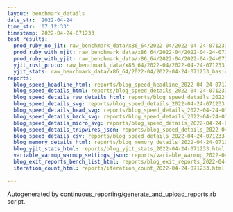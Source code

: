```yaml
---
layout: benchmark_details
date_str: '2022-04-24'
time_str: '07:12:33'
timestamp: 2022-04-24-071233
test_results:
  prod_ruby_no_jit: raw_benchmark_data/x86_64/2022-04/2022-04-24-071233_basic_benchmark_prod_ruby_no_jit.json
  prod_ruby_with_mjit: raw_benchmark_data/x86_64/2022-04/2022-04-24-071233_basic_benchmark_prod_ruby_with_mjit.json
  prod_ruby_with_yjit: raw_benchmark_data/x86_64/2022-04/2022-04-24-071233_basic_benchmark_prod_ruby_with_yjit.json
  yjit_rust_proto: raw_benchmark_data/x86_64/2022-04/2022-04-24-071233_basic_benchmark_yjit_rust_proto.json
  yjit_stats: raw_benchmark_data/x86_64/2022-04/2022-04-24-071233_basic_benchmark_yjit_stats.json
reports:
  blog_speed_headline_html: reports/blog_speed_headline_2022-04-24-071233.html
  blog_speed_details_html: reports/blog_speed_details_2022-04-24-071233.html
  blog_speed_details_raw_details_html: reports/blog_speed_details_2022-04-24-071233.raw_details.html
  blog_speed_details_svg: reports/blog_speed_details_2022-04-24-071233.svg
  blog_speed_details_head_svg: reports/blog_speed_details_2022-04-24-071233.head.svg
  blog_speed_details_back_svg: reports/blog_speed_details_2022-04-24-071233.back.svg
  blog_speed_details_micro_svg: reports/blog_speed_details_2022-04-24-071233.micro.svg
  blog_speed_details_tripwires_json: reports/blog_speed_details_2022-04-24-071233.tripwires.json
  blog_speed_details_csv: reports/blog_speed_details_2022-04-24-071233.csv
  blog_memory_details_html: reports/blog_memory_details_2022-04-24-071233.html
  blog_yjit_stats_html: reports/blog_yjit_stats_2022-04-24-071233.html
  variable_warmup_warmup_settings_json: reports/variable_warmup_2022-04-24-071233.warmup_settings.json
  blog_exit_reports_bench_list_html: reports/blog_exit_reports_2022-04-24-071233.bench_list.html
  iteration_count_html: reports/iteration_count_2022-04-24-071233.html

---
```

Autogenerated by continuous_reporting/generate_and_upload_reports.rb script.
